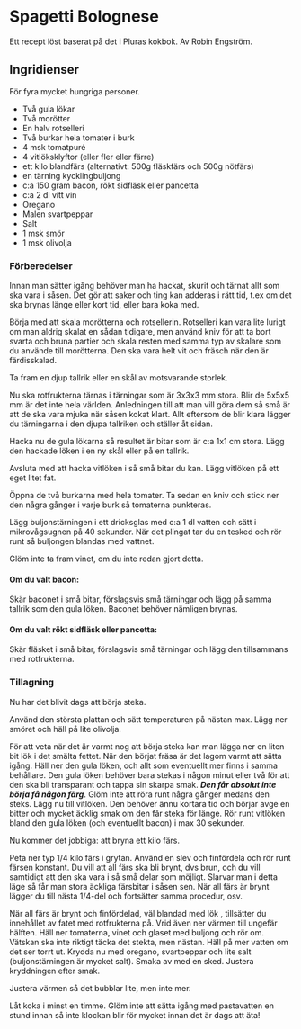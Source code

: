 # Spagetti Bolognese

Ett recept löst baserat på det i Pluras kokbok.
Av Robin Engström.


## Ingridienser 
För fyra mycket hungriga personer.

* Två gula lökar
* Två morötter
* En halv rotselleri
* Två burkar hela tomater i burk
* 4 msk tomatpuré
* 4 vitlöksklyftor (eller fler eller färre)
* ett kilo blandfärs (alternativt: 500g fläskfärs och 500g nötfärs)
* en tärning kycklingbuljong
* c:a 150 gram bacon, rökt sidfläsk eller pancetta
* c:a 2 dl vitt vin
* Oregano
* Malen svartpeppar
* Salt
* 1 msk smör
* 1 msk olivolja

### Förberedelser

Innan man sätter igång behöver man ha hackat, skurit och tärnat allt som ska vara i såsen. Det gör att saker och ting kan adderas i rätt tid, t.ex om det ska brynas länge eller kort tid, eller bara koka med.

Börja med att skala morötterna och rotsellerin. Rotselleri kan vara lite lurigt om man aldrig skalat en sådan tidigare, men använd kniv för att ta bort svarta och bruna partier och skala resten med samma typ av skalare som du använde till morötterna. Den ska vara helt vit och fräsch när den är färdisskalad.

Ta fram en djup tallrik eller en skål av motsvarande storlek.

Nu ska rotfrukterna tärnas i tärningar som är 3x3x3 mm stora. Blir de 5x5x5 mm är det inte hela världen. Anledningen till att man vill göra dem så små är att de ska vara mjuka när såsen kokat klart. 
Allt eftersom de blir klara lägger du tärningarna i den djupa tallriken och ställer åt sidan.

Hacka nu de gula lökarna så resultet är bitar som är c:a 1x1 cm stora. Lägg den hackade löken i en ny skål eller på en tallrik.

Avsluta med att hacka vitlöken i så små bitar du kan. Lägg vitlöken på ett eget litet fat.

Öppna de två burkarna med hela tomater. Ta sedan en kniv och stick ner den några gånger i varje burk så tomaterna punkteras.

Lägg buljonstärningen i ett dricksglas med c:a 1 dl vatten och sätt i mikrovågsugnen på 40 sekunder. När det plingat tar du en tesked och rör runt så buljongen blandas med vattnet.

Glöm inte ta fram vinet, om du inte redan gjort detta.

#### Om du valt bacon:

Skär baconet i små bitar, förslagsvis små tärningar och lägg på samma tallrik som den gula löken. Baconet behöver nämligen brynas.

#### Om du valt rökt sidfläsk eller pancetta:

Skär fläsket i små bitar, förslagsvis små tärningar och lägg den tillsammans med rotfrukterna.

### Tillagning

Nu har det blivit dags att börja steka.


Använd den största plattan och sätt temperaturen på nästan max.
Lägg ner smöret och häll på lite olivolja.

För att veta när det är varmt nog att börja steka kan man lägga ner en liten bit lök i det smälta fettet. När den börjat fräsa är det lagom varmt att sätta igång.
Häll ner den gula löken, och allt som eventuellt mer finns i samma behållare.
Den gula löken behöver bara stekas i någon minut eller två för att den ska bli transparant och tappa sin skarpa smak. ***Den får absolut inte börja få någon färg***. Glöm inte att röra runt några gånger medans den steks. Lägg nu till vitlöken. Den behöver ännu kortara tid och börjar avge en bitter och mycket äcklig smak om den får steka för länge. Rör runt vitlöken bland den gula löken (och eventuellt bacon) i max 30 sekunder.

Nu kommer det jobbiga: att bryna ett kilo färs.

Peta ner typ 1/4 kilo färs i grytan. Använd en slev och finfördela och rör runt färsen konstant. Du vill att all färs ska bli brynt, dvs brun, och du vill samtidigt att den ska vara i så små delar som möjligt. Slarvar man i detta läge så får man stora äckliga färsbitar i såsen sen. När all färs är brynt lägger du till nästa 1/4-del och fortsätter samma procedur, osv.

När all färs är brynt och finfördelad, väl blandad med lök , tillsätter du innehållet av fatet med rotfrukterna på. Vrid även ner värmen till ungefär hälften.
Häll ner tomaterna, vinet och glaset med buljong och rör om. Vätskan ska inte riktigt täcka det stekta, men nästan. Häll på mer vatten om det ser torrt ut.
Krydda nu med oregano, svartpeppar och lite salt (buljonstärningen är mycket salt). Smaka av med en sked. Justera kryddningen efter smak.

Justera värmen så det bubblar lite, men inte mer.

Låt koka i minst en timme. Glöm inte att sätta igång med pastavatten en stund innan så inte klockan blir för mycket innan det är dags att äta!








